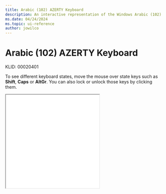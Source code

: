 ```yaml
---
title: Arabic (102) AZERTY Keyboard
description: An interactive representation of the Windows Arabic (102) AZERTY keyboard. To see different keyboard states, click or move the mouse over the state keys.
ms.date: 04/24/2024
ms.topic: ui-reference
author: jowilco
---
```


# Arabic (102) AZERTY Keyboard

KLID: 00020401

To see different keyboard states, move the mouse over state keys such as **Shift**, **Caps** or **AltGr**. You can also lock or unlock those keys by clicking them.

<iframe src="kbda3.html" height="300"></iframe>
